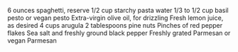 6 ounces spaghetti, reserve 1/2 cup starchy pasta water
1/3 to 1/2 cup basil pesto or vegan pesto
Extra-virgin olive oil, for drizzling
Fresh lemon juice, as desired
4 cups arugula
2 tablespoons pine nuts
Pinches of red pepper flakes
Sea salt and freshly ground black pepper
Freshly grated Parmesan or vegan Parmesan